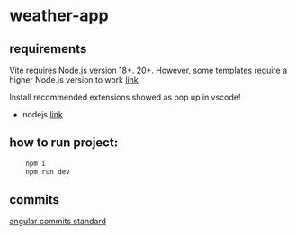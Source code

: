 # weather-app

## requirements

Vite requires Node.js version 18+. 20+. However, some templates require a higher
Node.js version to work
[link](https://vitejs.dev/guide/#scaffolding-your-first-vite-project)

Install recommended extensions showed as pop up in vscode!

-   nodejs [link](https://nodejs.org/en)

## how to run project:

```bash
    npm i
    npm run dev
```

## commits

[angular commits standard ](https://github.com/angular/angular/blob/main/CONTRIBUTING.md#-commit-message-format)
